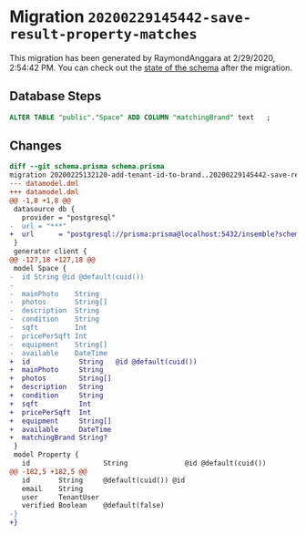 # Migration `20200229145442-save-result-property-matches`

This migration has been generated by RaymondAnggara at 2/29/2020, 2:54:42 PM.
You can check out the [state of the schema](./schema.prisma) after the migration.

## Database Steps

```sql
ALTER TABLE "public"."Space" ADD COLUMN "matchingBrand" text   ;
```

## Changes

```diff
diff --git schema.prisma schema.prisma
migration 20200225132120-add-tenant-id-to-brand..20200229145442-save-result-property-matches
--- datamodel.dml
+++ datamodel.dml
@@ -1,8 +1,8 @@
 datasource db {
   provider = "postgresql"
-  url = "***"
+  url      = "postgresql://prisma:prisma@localhost:5432/insemble?schema=public"
 }
 generator client {
@@ -127,18 +127,18 @@
 model Space {
-  id String @id @default(cuid())
-
-  mainPhoto    String
-  photos       String[]
-  description  String
-  condition    String
-  sqft         Int
-  pricePerSqft Int
-  equipment    String[]
-  available    DateTime
+  id            String   @id @default(cuid())
+  mainPhoto     String
+  photos        String[]
+  description   String
+  condition     String
+  sqft          Int
+  pricePerSqft  Int
+  equipment     String[]
+  available     DateTime
+  matchingBrand String?
 }
 model Property {
   id                  String              @id @default(cuid())
@@ -182,5 +182,5 @@
   id       String     @default(cuid()) @id
   email    String
   user     TenantUser
   verified Boolean    @default(false)
-}
+}
```


